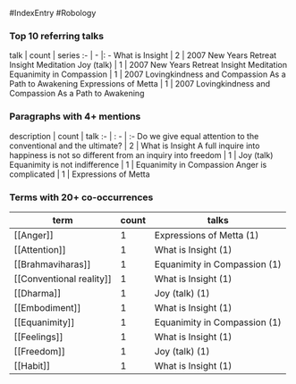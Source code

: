 #IndexEntry #Robology

### Top 10 referring talks
talk | count | series
:- | - |: -
<a data-href="What is Insight" class="internal-link">What is Insight</a> | 2 | <a data-href="2007 New Years Retreat Insight Meditation" class="internal-link">2007 New Years Retreat Insight Meditation</a>
<a data-href="Joy (talk)" class="internal-link">Joy (talk)</a> | 1 | <a data-href="2007 New Years Retreat Insight Meditation" class="internal-link">2007 New Years Retreat Insight Meditation</a>
<a data-href="Equanimity in Compassion" class="internal-link">Equanimity in Compassion</a> | 1 | <a data-href="2007 Lovingkindness and Compassion As a Path to Awakening" class="internal-link">2007 Lovingkindness and Compassion As a Path to Awakening</a>
<a data-href="Expressions of Metta" class="internal-link">Expressions of Metta</a> | 1 | <a data-href="2007 Lovingkindness and Compassion As a Path to Awakening" class="internal-link">2007 Lovingkindness and Compassion As a Path to Awakening</a>

### Paragraphs with 4+ mentions
description | count | talk
:- | : - | :-
<a aria-label-position="top" aria-label="What is Insight > Do we give equal attention to the conventional and the ultimate" data-href="What is Insight#Do we give equal attention to the conventional and the ultimate" class="internal-link">Do we give equal attention to the conventional and the ultimate?</a> | 2 | <a data-href="What is Insight" class="internal-link">What is Insight</a>
<a aria-label-position="top" aria-label="Joy (talk) > A full inquire into happiness is not so different from an inquiry into freedom" data-href="Joy (talk)#A full inquire into happiness is not so different from an inquiry into freedom" class="internal-link">A full inquire into happiness is not so different from an inquiry into freedom</a> | 1 | <a data-href="Joy (talk)" class="internal-link">Joy (talk)</a>
<a aria-label-position="top" aria-label="Equanimity in Compassion > Equanimity is not indifference" data-href="Equanimity in Compassion#Equanimity is not indifference" class="internal-link">Equanimity is not indifference</a> | 1 | <a data-href="Equanimity in Compassion" class="internal-link">Equanimity in Compassion</a>
<a aria-label-position="top" aria-label="Expressions of Metta > Anger is complicated" data-href="Expressions of Metta#Anger is complicated" class="internal-link">Anger is complicated</a> | 1 | <a data-href="Expressions of Metta" class="internal-link">Expressions of Metta</a>

### Terms with 20+ co-occurrences
term | count | talks
-|-|-
[[Anger]] | 1 | <span class="counts"><a data-href="Expressions of Metta" class="internal-link">Expressions of Metta</a> (1)</span> 
[[Attention]] | 1 | <span class="counts"><a data-href="What is Insight" class="internal-link">What is Insight</a> (1)</span> 
[[Brahmaviharas]] | 1 | <span class="counts"><a data-href="Equanimity in Compassion" class="internal-link">Equanimity in Compassion</a> (1)</span> 
[[Conventional reality]] | 1 | <span class="counts"><a data-href="What is Insight" class="internal-link">What is Insight</a> (1)</span> 
[[Dharma]] | 1 | <span class="counts"><a data-href="Joy (talk)" class="internal-link">Joy (talk)</a> (1)</span> 
[[Embodiment]] | 1 | <span class="counts"><a data-href="What is Insight" class="internal-link">What is Insight</a> (1)</span> 
[[Equanimity]] | 1 | <span class="counts"><a data-href="Equanimity in Compassion" class="internal-link">Equanimity in Compassion</a> (1)</span> 
[[Feelings]] | 1 | <span class="counts"><a data-href="What is Insight" class="internal-link">What is Insight</a> (1)</span> 
[[Freedom]] | 1 | <span class="counts"><a data-href="Joy (talk)" class="internal-link">Joy (talk)</a> (1)</span> 
[[Habit]] | 1 | <span class="counts"><a data-href="What is Insight" class="internal-link">What is Insight</a> (1)</span> 


